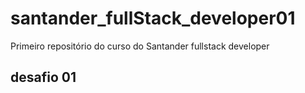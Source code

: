 # santander_fullStack_developer01
Primeiro repositório do curso do Santander fullstack developer

## desafio 01
